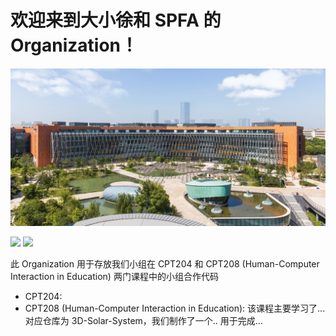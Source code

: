 # 欢迎来到大小徐和 SPFA 的 Organization！

![xjtlu](profile/xjtlu.jpg)

<span> <img src="https://img.shields.io/badge/XJTLU-185da9" /> <img src="https://img.shields.io/badge/Unity-020202?logo=html5&logoColor=white" /> </span>

此 Organization 用于存放我们小组在 CPT204 和 CPT208 (Human-Computer Interaction in Education) 两门课程中的小组合作代码

- CPT204: 
- CPT208 (Human-Computer Interaction in Education): 该课程主要学习了... 对应仓库为 3D-Solar-System，我们制作了一个.. 用于完成...
